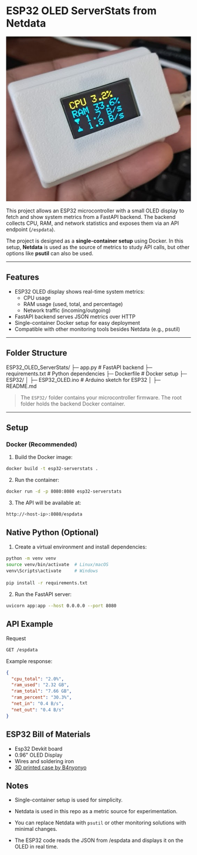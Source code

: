 # ESP32 OLED ServerStats from Netdata

![Alt text](media\oled-monitor.jpeg "Optional Title")

This project allows an ESP32 microcontroller with a small OLED display to fetch and show system metrics from a FastAPI backend. The backend collects CPU, RAM, and network statistics and exposes them via an API endpoint (`/espdata`).  

The project is designed as a **single-container setup** using Docker. In this setup, **Netdata** is used as the source of metrics to study API calls, but other options like **psutil** can also be used.

---

## Features

- ESP32 OLED display shows real-time system metrics:
  - CPU usage
  - RAM usage (used, total, and percentage)
  - Network traffic (incoming/outgoing)
- FastAPI backend serves JSON metrics over HTTP
- Single-container Docker setup for easy deployment
- Compatible with other monitoring tools besides Netdata (e.g., psutil)

---

## Folder Structure

ESP32_OLED_ServerStats/
├─ app.py # FastAPI backend
├─ requirements.txt # Python dependencies
├─ Dockerfile # Docker setup
├─ ESP32/
│ ├─ ESP32_OLED.ino # Arduino sketch for ESP32
│ ├─ README.md

> The `ESP32/` folder contains your microcontroller firmware. The root folder holds the backend Docker container.

---

## Setup

### Docker (Recommended)

1. Build the Docker image:

``` bash
docker build -t esp32-serverstats . 
```

2. Run the container:

``` bash
docker run -d -p 8080:8080 esp32-serverstats
```

3. The API will be available at:

``` bash
http://<host-ip>:8080/espdata
```

## Native Python (Optional)

1. Create a virtual environment and install dependencies:

``` bash
python -m venv venv
source venv/bin/activate  # Linux/macOS
venv\Scripts\activate     # Windows

pip install -r requirements.txt
```

2. Run the FastAPI server:

``` bash
uvicorn app:app --host 0.0.0.0 --port 8080
```

## API Example

Request
``` bash
GET /espdata
```

Example response:

``` json
{
  "cpu_total": "2.0%",
  "ram_used": "2.32 GB",
  "ram_total": "7.66 GB",
  "ram_percent": "30.3%",
  "net_in": "0.4 B/s",
  "net_out": "0.4 B/s"
}
```
## ESP32 Bill of Materials

- Esp32 Devkit board
- 0.96" OLED Display
- Wires and soldering iron
- [3D printed case by B4nyonyo](https://makerworld.com/en/models/806010-esp32-oled-0-96-inch#profileId-746575)

## Notes

- Single-container setup is used for simplicity.

- Netdata is used in this repo as a metric source for experimentation.
- You can replace Netdata with `psutil` or other monitoring solutions with minimal changes.
- The ESP32 code reads the JSON from /espdata and displays it on the OLED in real time.
